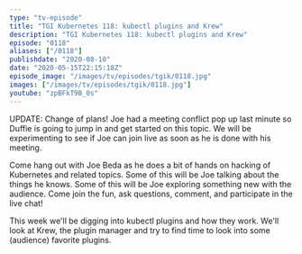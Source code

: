 ```yaml
---
type: "tv-episode"
title: "TGI Kubernetes 118: kubectl plugins and Krew"
description: "TGI Kubernetes 118: kubectl plugins and Krew"
episode: "0118"
aliases: ["/0118"]
publishdate: "2020-08-10"
date: "2020-05-15T22:15:18Z"
episode_image: "/images/tv/episodes/tgik/0118.jpg"
images: ["/images/tv/episodes/tgik/0118.jpg"]
youtube: "zpBFkT9B_0s"
---
```


UPDATE: Change of plans! Joe had a meeting conflict pop up last minute so Duffie is going to jump in and get started on this topic.  We will be experimenting to see if Joe can join live as soon as he is done with his meeting. 

Come hang out with Joe Beda as he does a bit of hands on hacking of Kubernetes and related topics. Some of this will be Joe talking about the things he knows. Some of this will be Joe exploring something new with the audience. Come join the fun, ask questions, comment, and participate in the live chat!

This week we&#39;ll be digging into kubectl plugins and how they work.  We&#39;ll look at Krew, the plugin manager and try to find time to look into some (audience) favorite plugins.

